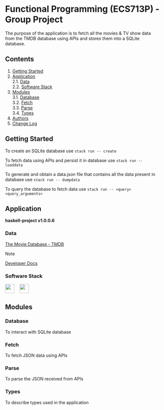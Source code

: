 # Functional Programming (ECS713P) - Group Project

The purpose of the application is to fetch all the movies & TV show data from the TMDB database using APIs and stores them into a SQLite database.

## Contents
1. [Getting Started](#getting-started)</br>
2. [Application](#application)</br>
2.1. [Data](#data)</br>
2.2. [Software Stack](#software-stack)</br>
3. [Modules](#modules)</br>
3.1. [Database](#database)</br>
3.2. [Fetch](#fetch)</br>
3.3. [Parse](#parse)</br>
3.4. [Types](#types)</br>
4. [Authors](AUTHORS.md)</br>
5. [Change Log](CHANGELOG.md)</br>

## Getting Started
To create an SQLite database use `stack run -- create`</br>

To fetch data using APIs and persist it in database use `stack run -- loaddata`</br>

To generate and obtain a data.json file that contains all the data present in database use `stack run -- dumpdata`</br>

To query the database to fetch data use `stack run -- <query> <query_arguments>`</br>

## Application
**haskell-project v1.0.0.6**

### Data
[The Movie Database - TMDB](https://www.themoviedb.org/?language=en-GB)</br>
> [!NOTE]
> [Developer Docs](https://developer.themoviedb.org/docs/getting-started)

### Software Stack
<pre><a href="https://www.haskell.org"><img src="https://upload.wikimedia.org/wikipedia/commons/1/1c/Haskell-Logo.svg" width="30" height="30"/></a>  <a href="https://www.sqlite.org"><img src="https://upload.wikimedia.org/wikipedia/commons/9/97/Sqlite-square-icon.svg" width="30" height="30"/></a></pre>

## Modules
### Database
To interact with SQLite database
### Fetch
To fetch JSON data using APIs
### Parse
To parse the JSON received from APIs
### Types
To describe types used in the application